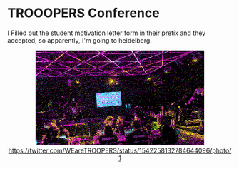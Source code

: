 # TROOOPERS Conference

I Filled out the student motivation letter form in their pretix and they
accepted, so apparently, I'm going to heidelberg.

</pre>
<div style="width: 100%" align=center>
    <div><img src="packet_wars.jpg" style="width: 75%"></img></div>
    <div><a href="https://twitter.com/WEareTROOPERS/status/1542258132784644096/photo/1">https://twitter.com/WEareTROOPERS/status/1542258132784644096/photo/1</a></div>
</div>
</pre>
<p style="clear: both"></p>
